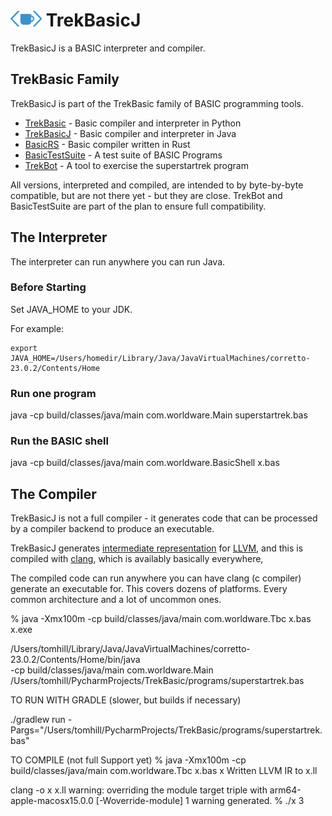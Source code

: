 # <img src="images/logo7.png" alt="Logo" width="50" height="25"> TrekBasicJ
TrekBasicJ is a BASIC interpreter and compiler. 

## TrekBasic Family
TrekBasicJ is part of the TrekBasic family of BASIC programming tools.
* [TrekBasic](https://github.com/cocode/TrekBASIC) - Basic compiler and interpreter in Python
* [TrekBasicJ](https://github.com/cocode/TrekBasicJ) - Basic compiler and interpreter in Java
* [BasicRS](https://github.com/cocode/BasicRS) - Basic compiler written in Rust
* [BasicTestSuite](https://github.com/cocode/BasicTestSuite) - A test suite of BASIC Programs
* [TrekBot](https://github.com/cocode/TrekBot) - A tool to exercise the superstartrek program

All versions, interpreted and compiled, are intended to by byte-by-byte compatible, but are not
there yet - but they are close. TrekBot and BasicTestSuite are part of the
plan to ensure full compatibility.

## The Interpreter 
The interpreter can run anywhere you can run Java.

### Before Starting

Set JAVA_HOME to your JDK. 

For example:

```
export JAVA_HOME=/Users/homedir/Library/Java/JavaVirtualMachines/corretto-23.0.2/Contents/Home
```

### Run one program

java -cp build/classes/java/main com.worldware.Main superstartrek.bas

### Run the BASIC shell
java -cp build/classes/java/main com.worldware.BasicShell x.bas

## The Compiler
TrekBasicJ is not a full compiler - it generates code that can be 
processed by a compiler backend to produce an executable.

TrekBasicJ generates [intermediate representation](https://en.wikipedia.org/wiki/Intermediate_representation) for [LLVM](https://llvm.org/), and
this is compiled with [clang](https://clang.llvm.org/), which is availably basically 
everywhere,

The compiled code can run anywhere you can have clang (c compiler) generate an executable for. This covers dozens of
platforms. Every common architecture and a lot of uncommon ones.

% java -Xmx100m -cp build/classes/java/main com.worldware.Tbc x.bas x.exe







/Users/tomhill/Library/Java/JavaVirtualMachines/corretto-23.0.2/Contents/Home/bin/java \
  -cp build/classes/java/main com.worldware.Main \
  /Users/tomhill/PycharmProjects/TrekBasic/programs/superstartrek.bas
  

TO RUN WITH GRADLE (slower, but builds if necessary)

./gradlew run -Pargs="/Users/tomhill/PycharmProjects/TrekBasic/programs/superstartrek.bas"


TO COMPILE (not full Support yet)
% java -Xmx100m -cp build/classes/java/main com.worldware.Tbc x.bas x 
Written LLVM IR to x.ll

clang -o x x.ll
warning: overriding the module target triple with arm64-apple-macosx15.0.0 [-Woverride-module]
1 warning generated.
 % ./x
3

